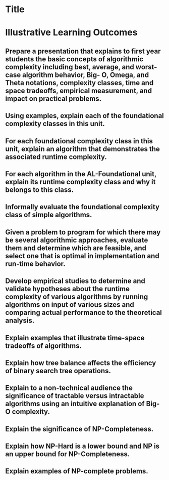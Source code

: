 # Title

# Illustrative Learning Outcomes

## Prepare a presentation that explains to first year students the basic concepts of algorithmic complexity including best, average, and worst-case algorithm behavior, Big- O, Omega, and Theta notations, complexity classes, time and space tradeoffs, empirical measurement, and impact on practical problems.

## Using examples, explain each of the foundational complexity classes in this unit.


## For each foundational complexity class in this unit, explain an algorithm that demonstrates the associated runtime complexity.

## For each algorithm in the AL-Foundational unit, explain its runtime complexity class and why it belongs to this class.

## Informally evaluate the foundational complexity class of simple algorithms.

## Given a problem to program for which there may be several algorithmic approaches, evaluate them and determine which are feasible, and select one that is optimal in implementation and run-time behavior.

## Develop empirical studies to determine and validate hypotheses about the runtime complexity of various algorithms by running algorithms on input of various sizes and comparing actual performance to the theoretical analysis.


## Explain examples that illustrate time-space tradeoffs of algorithms.

## Explain how tree balance affects the efficiency of binary search tree operations.

## Explain to a non-technical audience the significance of tractable versus intractable algorithms using an intuitive explanation of Big-O complexity.


## Explain the significance of NP-Completeness.

## Explain how NP-Hard is a lower bound and NP is an upper bound for NP-Completeness.

## Explain examples of NP-complete problems.

